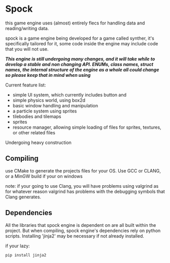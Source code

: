 # Spock

this game engine uses (almost) entirely flecs for handling data and reading/writing data.

spock is a game engine being developed for a game called synther, it's specifically tailored for it, some code inside the engine may include code that you will not use.

***This engine is still undergoing many changes, and it will take while to develop a stable and non changing API. ENUMs, class names, struct names, the internal structure of the engine as a whole all could change so please keep that in mind when using***

Current feature list:
- simple UI system, which currently includes button and 
- simple physics world, using box2d
- basic window handling and manipulation
- a particle system using sprites
- tilebodies and tilemaps
- sprites
- resource manager, allowing simple loading of files for sprites, textures, or other related files

Undergoing heavy construction

## Compiling
use CMake to generate the projects files for your OS.
Use GCC or CLANG, or a MinGW build if your on windows

note: if your going to use Clang, you will have problems
using valgrind as for whatever reason valgrind has problems with 
the debugging symbols that Clang generates.

## Dependencies
All the libraries that spock engine is dependent on are all built within
the project. But when compiling, spock engine's dependencies rely on python scripts.
Installing 'jinja2' may be necessary if not already installed.

if your lazy:
```console
pip install jinja2
```

